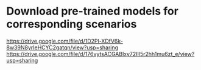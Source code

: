 # Download pre-trained models for corresponding scenarios
https://drive.google.com/file/d/1D2Pl-XDfV6k-8w39N8yrIeHCYC2gatqn/view?usp=sharing
https://drive.google.com/file/d/176vytsACGABlxy72IIl5r2hh1mu6zt_e/view?usp=sharing
